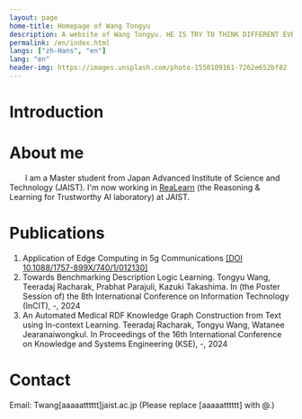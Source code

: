 ```yaml
---
layout: page
home-title: Homepage of Wang Tongyu
description: A website of Wang Tongyu. HE IS TRY TO THINK DIFFERENT EVERYDAY
permalink: /en/index.html
langs: ["zh-Hans", "en"]
lang: "en"
header-img: https://images.unsplash.com/photo-1550109161-7262e652bf82
---
```


# Introduction

# About me

&emsp;&emsp;I am a Master student from Japan Advanced Institute of Science and Technology (JAIST). I'm now working in [ReaLearn](https://sites.google.com/view/racharak-lab) (the Reasoning & Learning for Trustworthy AI laboratory) at JAIST.

# Publications

1. Application of Edge Computing in 5g Communications [[DOI 10.1088/1757-899X/740/1/012130]](https://iopscience.iop.org/article/10.1088/1757-899X/740/1/012130/pdf)
2. Towards Benchmarking Description Logic Learning. Tongyu Wang, Teeradaj Racharak, Prabhat Parajuli, Kazuki Takashima. In (the Poster Session of) the 8th International Conference on Information Technology (InCIT), -, 2024
3. An Automated Medical RDF Knowledge Graph Construction from Text using In-context Learning. Teeradaj Racharak, Tongyu Wang, Watanee Jearanaiwongkul. In Proceedings of the 16th International Conference on Knowledge and Systems Engineering (KSE), -, 2024

# Contact

Email: Twang[aaaaatttttt]jaist.ac.jp (Please replace [aaaaatttttt] with @.)

